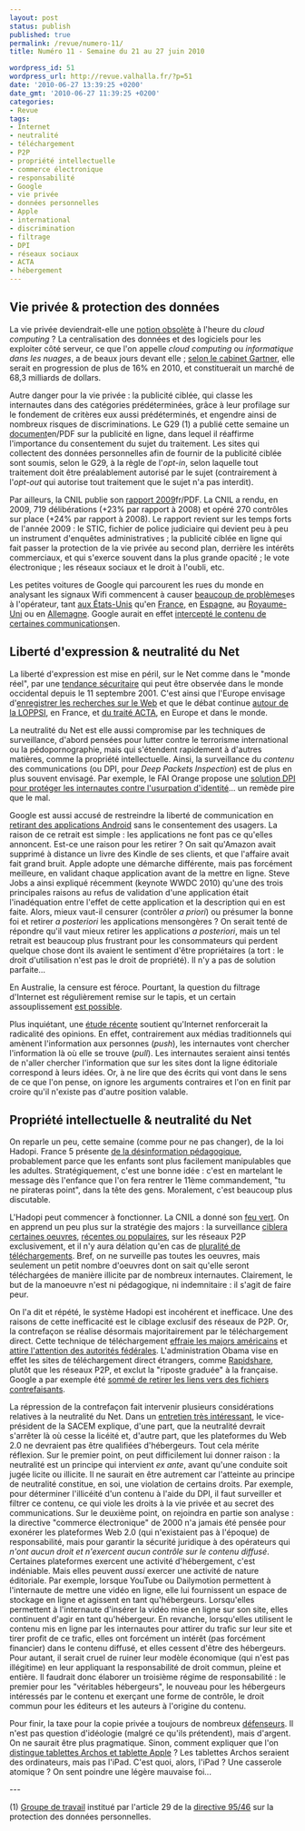 ```yaml
---
layout: post
status: publish
published: true
permalink: /revue/numero-11/
title: Numéro 11 - Semaine du 21 au 27 juin 2010

wordpress_id: 51
wordpress_url: http://revue.valhalla.fr/?p=51
date: '2010-06-27 13:39:25 +0200'
date_gmt: '2010-06-27 11:39:25 +0200'
categories:
- Revue
tags:
- Internet
- neutralité
- téléchargement
- P2P
- propriété intellectuelle
- commerce électronique
- responsabilité
- Google
- vie privée
- données personnelles
- Apple
- international
- discrimination
- filtrage
- DPI
- réseaux sociaux
- ACTA
- hébergement
---
```

<h2>Vie privée & protection des données</h2>
<p>La vie privée deviendrait-elle une <a href="http://www.lea-linux.org/?p=396">notion obsolète</a> à l'heure du <i>cloud computing</i> ? La centralisation des données et des logiciels pour les exploiter côté serveur, ce que l'on appelle <i>cloud computing</i> ou <i>informatique dans les nuages</i>, a de beaux jours devant elle ; <a href="http://pro.clubic.com/it-business/cloud-computing/actualite-348458-cloud-computing-global-68-milliards-2010.html">selon le cabinet Gartner</a>, elle serait en progression de plus de 16% en 2010, et constituerait un marché de 68,3 milliards de dollars. </p>
<p>Autre danger pour la vie privée : la publicité ciblée, qui classe les internautes dans des catégories prédéterminées, grâce à leur profilage sur le fondement de critères eux aussi prédéterminés, et engendre ainsi de nombreux risques de discriminations. Le G29 (1) a publié cette semaine un <a href="http://ec.europa.eu/justice_home/fsj/privacy/docs/wpdocs/2010/wp171_en.pdf">document</a><span class="lang">en/PDF</span> sur la publicité en ligne, dans lequel il réaffirme l'importance du consentement du sujet du traitement. Les sites qui collectent des données personnelles afin de fournir de la publicité ciblée sont soumis, selon le G29, à la règle de l'<i>opt-in</i>, selon laquelle tout traitement doit être préalablement autorisé par le sujet (contrairement à l'<i>opt-out</i> qui autorise tout traitement que le sujet n'a pas interdit).</p>
<p>Par ailleurs, la CNIL publie son <a href="http://www.cnil.fr/fileadmin/documents/La_CNIL/publications/CNIL-30erapport_2009.pdf">rapport 2009</a><span class="lang">fr/PDF</span>. La CNIL a rendu, en 2009, 719 délibérations (+23% par rapport à 2008) et opéré 270 contrôles sur place (+24% par rapport à 2008). Le rapport revient sur les temps forts de l'année 2009 : le STIC, fichier de police judiciaire qui devient peu à peu un instrument d'enquêtes administratives ; la publicité ciblée en ligne qui fait passer la protection de la vie privée au second plan, derrière les intérêts commerciaux, et qui s'exerce souvent dans la plus grande opacité ; le vote électronique ; les réseaux sociaux et le droit à l'oubli, etc.</p>
<p>Les petites voitures de Google qui parcourent les rues du monde en analysant les signaux Wifi commencent à causer <a href="http://www.elpais.com/articulo/tecnologia/fiscal/Connecticut/encabeza/investigacion/Street/View/Estados/Unidos/elpeputec/20100622elpeputec_3/Tes">beaucoup de problèmes</a><span class="lang">es</span> à l'opérateur, tant <a href="http://www.lemonde.fr/technologies/article/2010/06/22/la-justice-du-connecticut-enquete-sur-google-street-view_1376625_651865.html">aux États-Unis</a> qu'en <a href="http://www.numerama.com/magazine/16002-street-view-a-collecte-des-mots-de-passe-et-des-extraits-de-mails.html">France</a>, en <a href="http://www.elpais.com/articulo/tecnologia/Facua/lleva/Google/Audiencia/Nacional/Street/View/elpeputec/20100615elpeputec_4/Tes">Espagne</a>, au <a href="http://www.lemondeinformatique.fr/actualites/lire-collecte-de-donnees-wifi-par-google-la-police-anglaise-s-en-mele-31017.html">Royaume-Uni</a> ou en <a href="http://www.lemonde.fr/technologies/article/2010/05/19/un-tribunal-allemand-ouvre-une-enquete-sur-street-view-de-google_1354262_651865.html#xtor=RSS-3208">Allemagne</a>. Google aurait en effet <a href="http://yro.slashdot.org/story/10/06/18/1720244/Google-Street-View-Wi-Fi-Data-Includes-Passwords-Email-Content">intercepté le contenu de certaines communications</a><span class="lang">en</span>.</p>
<h2>Liberté d'expression & neutralité du Net</h2>
<p>La liberté d'expression est mise en péril, sur le Net comme dans le "monde réel", par une <a href="http://www.numerama.com/magazine/16043-google-egalement-accuse-de-trop-proteger-les-internautes.html">tendance sécuritaire</a> qui peut être observée dans le monde occidental depuis le 11 septembre 2001. C'est ainsi que l'Europe envisage d'<a href="http://pro.clubic.com/legislation-loi-internet/actualite-348282-europe-enregistrer-recherches-web.html">enregistrer les recherches sur le Web</a> et que le débat continue <a href="http://www.cnil.fr/nc/la-cnil/actu-cnil/article/article/85/les-observations-de-la-cnil-sur-les-nouvelles-dispositions-de-la-loppsi/">autour de la LOPPSI</a>, en France, et <a href="http://www.laquadrature.net/fr/fuite-lue-fait-pression-pour-la-criminalisation-des-usages-non-commerciaux-dans-lacta">du traité ACTA</a>, en Europe et dans le monde.</p>
<p>La neutralité du Net est elle aussi compromise par les techniques de surveillance, d'abord pensées pour lutter contre le terrorisme international ou la pédopornographie, mais qui s'étendent rapidement à d'autres matières, comme la propriété intellectuelle. Ainsi, la surveillance du <i>contenu</i> des communications (ou DPI, pour <i>Deep Packets Inspection</i>) est de plus en plus souvent envisagé. Par exemple, le FAI Orange propose une <a href="http://www.pcinpact.com/actu/news/57881-hadopi-kindsight-orange-dpi-filtrage.htm">solution DPI pour protéger les internautes contre l'usurpation d'identité</a>... un remède pire que le mal.</p>
<p>Google est aussi accusé de restreindre la liberté de communication en <a href="http://www.numerama.com/magazine/16081-google-desinstalle-des-applications-a-distance-sur-android.html">retirant des applications Android</a> sans le consentement des usagers. La raison de ce retrait est simple : les applications ne font pas ce qu'elles annoncent. Est-ce une raison pour les retirer ? On sait qu'Amazon avait supprimé à distance un livre des Kindle de ses clients, et que l'affaire avait fait grand bruit. Apple adopte une démarche différente, mais pas forcément meilleure, en validant chaque application avant de la mettre en ligne. Steve Jobs a ainsi expliqué récemment (keynote WWDC 2010) qu'une des trois principales raisons au refus de validation d'une application était l'inadéquation entre l'effet de cette application et la description qui en est faite. Alors, mieux vaut-il censurer (contrôler <i>a priori</i>) ou présumer la bonne foi et retirer <i>a posteriori</i> les applications mensongères ? On serait tenté de répondre qu'il vaut mieux retirer les applications <i>a posteriori</i>, mais un tel retrait est beaucoup plus frustrant pour les consommateurs qui perdent quelque chose dont ils avaient le sentiment d'être propriétaires (a tort : le droit d'utilisation n'est pas le droit de propriété). Il n'y a pas de solution parfaite...</p>
<p>En Australie, la censure est féroce. Pourtant, la question du filtrage d'Internet est régulièrement remise sur le tapis, et un certain assouplissement <a href="http://www.numerama.com/magazine/16033-l-opposition-au-filtrage-gagne-la-classe-politique-australienne.html">est possible</a>.</p>
<p>Plus inquiétant, une <a href="http://www.numerama.com/magazine/16030-internet-va-t-il-renforcer-les-radicalites-d-opinion.html">étude récente</a> soutient qu'Internet renforcerait la radicalité des opinions. En effet, contrairement aux médias traditionnels qui amènent l'information aux personnes (<i>push</i>), les internautes vont chercher l'information là où elle se trouve (<i>pull</i>). Les internautes seraient ainsi tentés de n'aller chercher l'information que sur les sites dont la ligne éditoriale correspond à leurs idées. Or, à ne lire que des écrits qui vont dans le sens de ce que l'on pense, on ignore les arguments contraires et l'on en finit par croire qu'il n'existe pas d'autre position valable.</p>
<h2>Propriété intellectuelle & neutralité du Net</h2>
<p>On reparle un peu, cette semaine (comme pour ne pas changer), de la loi Hadopi. France 5 présente <a href="http://www.numerama.com/magazine/16032-dessin-anime-hadopi-france-5-reconnait-des-erreurs-factuelles-et-annonce-une-suite.html">de la désinformation pédagogique</a>, probablement parce que les enfants sont plus facilement manipulables que les adultes. Stratégiquement, c'est une bonne idée : c'est en martelant le message dès l'enfance que l'on fera rentrer le 11ème commandement, "tu ne pirateras point", dans la tête des gens. Moralement, c'est beaucoup plus discutable.</p>
<p>L'Hadopi peut commencer à fonctionner. La CNIL a donné son <a href="http://www.pcinpact.com/actu/news/57597-orange-tmg-surveillance-cnil-p2p.htm">feu vert</a>. On en apprend un peu plus sur la stratégie des majors : la surveillance <a href="http://www.pcinpact.com/actu/news/57838-hadopi-sacem-criteres-tmg-p2p.htm">ciblera certaines oeuvres</a>, <a href="http://www.pcinpact.com/actu/news/57840-sacem-baleine-epinoche-hadopi-tmg.htm">récentes ou populaires</a>, sur les réseaux P2P exclusivement, et il n'y aura délation qu'en cas de <a href="http://www.pcinpact.com/actu/news/57839-hadopi-reperage-critere-tmg-p2p.htm">pluralité de téléchargements</a>. Bref, on ne surveille pas toutes les oeuvres, mais seulement un petit nombre d'oeuvres dont on sait qu'elle seront téléchargées de manière illicite par de nombreux internautes. Clairement, le but de la manoeuvre n'est ni pédagogique, ni indemnitaire : il s'agit de faire peur.</p>
<p>On l'a dit et répété, le système Hadopi est incohérent et inefficace. Une des raisons de cette inefficacité est le ciblage exclusif des réseaux de P2P. Or, la contrefaçon se réalise désormais majoritairement par le téléchargement direct. Cette technique de téléchargement <a href="http://www.pcinpact.com/actu/news/57809-hollywood-paramount-piratage-sites-hebergement.htm">effraie les majors américains</a> et <a href="http://www.pcinpact.com/actu/news/57824-contrefacon-usa-hadopi-transparence-fair-use.htm">attire l'attention des autorités fédérales</a>. L'administration Obama vise en effet les sites de téléchargement direct étrangers, comme <a href="http://www.pcinpact.com/actu/news/57763-rapidshare-programme-fidelite-piratage.htm">Rapidshare</a>, plutôt que les réseaux P2P, et exclut la "riposte graduée" à la française. Google a par exemple été <a href="http://www.pcinpact.com/actu/news/57822-dmca-ifpi-bpi-google-thepiratebay-megaupload.htm">sommé de retirer les liens vers des fichiers contrefaisants</a>.</p>
<p>La répression de la contrefaçon fait intervenir plusieurs considérations relatives à la neutralité du Net. Dans un <a href="http://www.pcinpact.com/actu/news/57896-sacem-thierry-desurmont-neutralite-lcen.htm">entretien très intéressant</a>, le vice-président de la SACEM explique, d'une part, que la neutralité devrait s'arrêter là où cesse la licéité et, d'autre part, que les plateformes du Web 2.0 ne devraient pas être qualifiées d'hébergeurs. Tout cela mérite réflexion. Sur le premier point, on peut difficilement lui donner raison : la neutralité est un principe qui intervient <i>ex ante</i>, avant qu'une conduite soit jugée licite ou illicite. Il ne saurait en être autrement car l'atteinte au principe de neutralité constitue, en soi, une violation de certains droits. Par exemple, pour déterminer l'illicéité d'un contenu à l'aide du DPI, il faut surveiller et filtrer ce contenu, ce qui viole les droits à la vie privée et au secret des communications. Sur le deuxième point, on rejoindra en partie son analyse : la directive "commerce électronique" de 2000 n'a jamais été pensée pour exonérer les plateformes Web 2.0 (qui n'existaient pas à l'époque) de responsabilité, mais pour garantir la sécurité juridique à des opérateurs qui <i>n'ont aucun droit et n'exercent aucun contrôle sur le contenu diffusé</i>. Certaines plateformes exercent une activité d'hébergement, c'est indéniable. Mais elles peuvent <i>aussi</i> exercer une activité de nature éditoriale. Par exemple, lorsque YouTube ou Dailymotion permettent à l'internaute de mettre une vidéo en ligne, elle lui fournissent un espace de stockage en ligne et agissent en tant qu'hébergeurs. Lorsqu'elles permettent à l'internaute d'insérer la vidéo mise en ligne sur son site, elles continuent d'agir en tant qu'hébergeur. En revanche, lorsqu'elles utilisent le contenu mis en ligne par les internautes pour attirer du trafic sur leur site et tirer profit de ce trafic, elles ont forcément un intérêt (pas forcément financier) dans le contenu diffusé, et elles cessent d'être des hébergeurs. Pour autant, il serait cruel de ruiner leur modèle économique (qui n'est pas illégitime) en leur appliquant la responsabilité de droit commun, pleine et entière. Il faudrait donc élaborer un troisième régime de responsabilité : le premier pour les "véritables hébergeurs", le nouveau pour les hébergeurs intéressés par le contenu et exerçant une forme de contrôle, le droit commun pour les éditeurs et les auteurs à l'origine du contenu.</p>
<p>Pour finir, la taxe pour la copie privée a toujours de nombreux <a href="http://www.numerama.com/magazine/16025-le-realisateur-des-choristes-a-la-tete-du-lobby-pour-la-taxe-copie-privee.html">défenseurs</a>. Il n'est pas question d'idéologie (malgré ce qu'ils prétendent), mais d'argent. On ne saurait être plus pragmatique. Sinon, comment expliquer que l'on <a href="http://www.pcinpact.com/actu/news/57853-ipad-consoles-archos-copie-privee.htm">distingue tablettes Archos et tablette Apple</a> ? Les tablettes Archos seraient des ordinateurs, mais pas l'iPad. C'est quoi, alors, l'iPad ?  Une casserole atomique ? On sent poindre une légère mauvaise foi...</p>
<p>---</p>
<p>(1) <a href="http://ec.europa.eu/justice_home/fsj/privacy/workinggroup/index_fr.htm">Groupe de travail</a> institué par l'article 29 de la <a href="http://eur-lex.europa.eu/LexUriServ/LexUriServ.do?uri=CELEX:31995L0046:fr:HTML">directive 95/46</a> sur la protection des données personnelles.</p>
